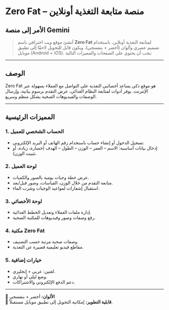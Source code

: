 # Zero Fat – منصة متابعة التغذية أونلاين

## الأمر إلى منصة Gemini
> أنشئ موقع ويب احترافي باسم **Zero Fat** لمتابعة التغذية أونلاين، باستخدام تصميم عصري وألوان (أخضر + بنفسجي)، ويكون قابل للتحويل لاحقًا إلى تطبيق موبايل (Android + iOS). يجب أن يحتوي على الصفحات والمميزات التالية:

---

## الوصف
Zero Fat هو موقع ذكي يساعد أخصائيي التغذية على التواصل مع العملاء بسهولة عبر الإنترنت.
يوفر أدوات لمتابعة النظام الغذائي، عرض التقدم برسوم بيانية، وإرسال الوصفات والفيديوهات الصحية بشكل منظم وسريع.

---

## المميزات الرئيسية

### 1. الحساب الشخصي للعميل
- تسجيل الدخول أو إنشاء حساب باستخدام رقم الهاتف أو البريد الإلكتروني.
- إدخال بيانات أساسية: الاسم – العمر – الوزن – الطول – الهدف (خسارة، زيادة، أو تثبيت الوزن).

### 2. لوحة العميل
- عرض خطة وجبات يومية بالصور والكميات.
- متابعة التقدم من خلال الوزن، القياسات، وصور قبل/بعد.
- استقبال إشعارات لمواعيد الوجبات وشرب الماء.

### 3. لوحة الأخصائي
- إدارة ملفات العملاء وتعديل الخطط الغذائية.
- رفع وصفات وصور وفيديوهات للمكتبة الصحية.

### 4. مكتبة Zero Fat
- وصفات صحية مرتبة حسب التصنيف.
- مقاطع فيديو تعليمية قصيرة عن التغذية.

### 5. خيارات إضافية
- لغتين: عربي + إنجليزي.
- وضع ليلي أو نهاري.
- دعم الدفع الإلكتروني والاشتراكات.

---

🎨 **الألوان:** أخضر + بنفسجي  
📱 **قابلية التطوير:** إمكانية التحويل إلى تطبيق موبايل مستقبلاً.

